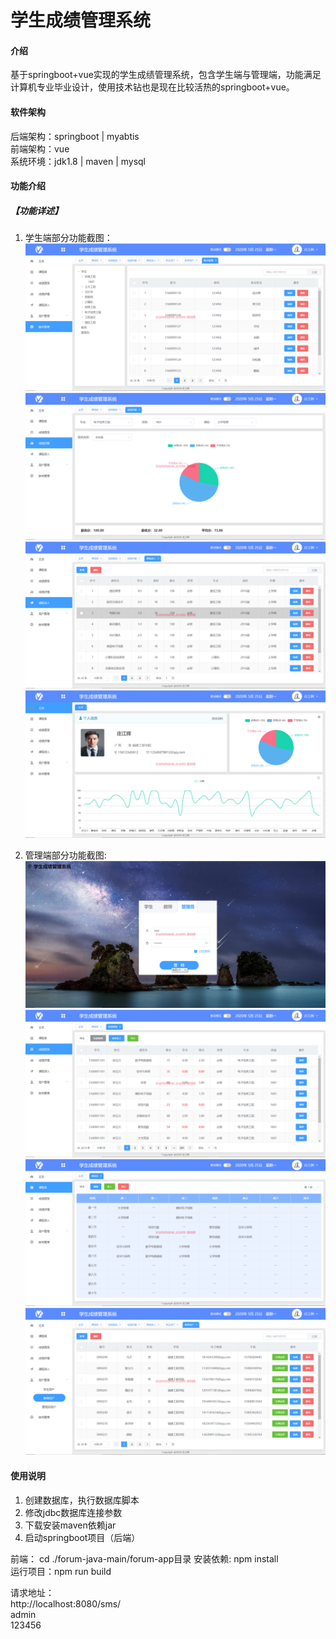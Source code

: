 # 学生成绩管理系统

#### 介绍
基于springboot+vue实现的学生成绩管理系统，包含学生端与管理端，功能满足计算机专业毕业设计，使用技术钻也是现在比较活热的springboot+vue。

#### 软件架构
后端架构：springboot | myabtis  
前端架构：vue    
系统环境：jdk1.8 | maven | mysql   

#### 功能介绍


##### 【功能详述】 
1. 学生端部分功能截图：  
![输入图片说明](images/image1.png)  
![输入图片说明](images/image2.png)  
![输入图片说明](images/image3.png)  
![输入图片说明](images/image4.png)  

2. 管理端部分功能截图:    
![输入图片说明](images/image5.png)  
![输入图片说明](images/image6.png)  
![输入图片说明](images/image7.png)  
![输入图片说明](images/image8.png)  


#### 使用说明
1. 创建数据库，执行数据库脚本
2. 修改jdbc数据库连接参数
3. 下载安装maven依赖jar
4. 启动springboot项目（后端）

前端：
    cd ./forum-java-main/forum-app目录
    安装依赖: npm install  
    运行项目：npm run build

  请求地址：    
    http://localhost:8080/sms/     
    admin    
    123456  
